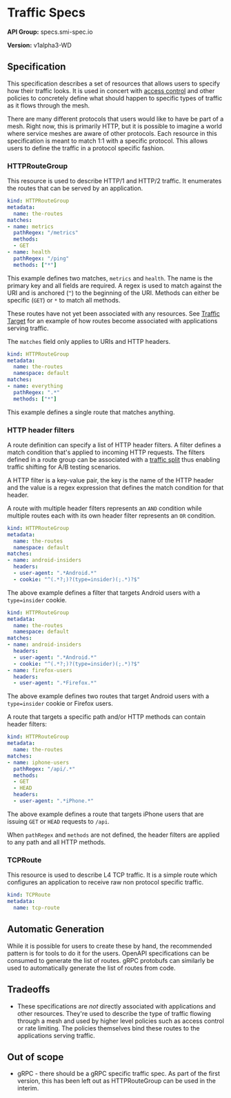 # Traffic Specs

**API Group:** specs.smi-spec.io

**Version:** v1alpha3-WD

## Specification

This specification describes a set of resources that allows users to specify
how their traffic looks. It is used in concert with
[access control](/apis/traffic-access/v1alpha1/traffic-access.md) and
other policies to concretely define what should happen to specific
types of traffic as it flows through the mesh.

There are many different protocols that users would like to have be part of a
mesh. Right now, this is primarily HTTP, but it is possible to imagine a world
where service meshes are aware of other protocols. Each resource in this
specification is meant to match 1:1 with a specific protocol. This allows users
to define the traffic in a protocol specific fashion.

### HTTPRouteGroup

This resource is used to describe HTTP/1 and HTTP/2 traffic. It enumerates the
routes that can be served by an application.

```yaml
kind: HTTPRouteGroup
metadata:
  name: the-routes
matches:
- name: metrics
  pathRegex: "/metrics"
  methods:
  - GET
- name: health
  pathRegex: "/ping"
  methods: ["*"]
```

This example defines two matches, `metrics` and `health`. The name is the
primary key and all fields are required. A regex is used to match against the
URI and is anchored (`^`) to the beginning of the URI. Methods can either be
specific (`GET`) or `*` to match all methods.

These routes have not yet been associated with any resources. See
[Traffic Target](/apis/traffic-access/v1alpha1/traffic-access.md) for an example
of how routes become associated with applications serving traffic.

The `matches` field only applies to URIs and HTTP headers.

```yaml
kind: HTTPRouteGroup
metadata:
  name: the-routes
  namespace: default
matches:
- name: everything
  pathRegex: ".*"
  methods: ["*"]
```

This example defines a single route that matches anything.

### HTTP header filters

A route definition can specify a list of HTTP header filters.
A filter defines a match condition that's applied to incoming HTTP requests.
The filters defined in a route group can be associated with a
[traffic split](/apis/traffic-split/v1alpha3/traffic-split.md) thus enabling traffic
shifting for A/B testing scenarios.

A HTTP filter is a key-value pair, the key is the name of the HTTP header and
the value is a regex expression that defines the match condition for that header.

A route with multiple header filters represents an `AND` condition while multiple
routes each with its own header filter represents an `OR` condition.

```yaml
kind: HTTPRouteGroup
metadata:
  name: the-routes
  namespace: default
matches:
- name: android-insiders
  headers:
  - user-agent: ".*Android.*"
  - cookie: "^(.*?;)?(type=insider)(;.*)?$"
```

The above example defines a filter that targets Android users with a
`type=insider` cookie.

```yaml
kind: HTTPRouteGroup
metadata:
  name: the-routes
  namespace: default
matches:
- name: android-insiders
  headers:
  - user-agent: ".*Android.*"
  - cookie: "^(.*?;)?(type=insider)(;.*)?$"
- name: firefox-users
  headers:
  - user-agent: ".*Firefox.*"
```

The above example defines two routes that target Android users with a `type=insider`
cookie or Firefox users.

A route that targets a specific path and/or HTTP methods can contain header filters:

```yaml
kind: HTTPRouteGroup
metadata:
  name: the-routes
matches:
- name: iphone-users
  pathRegex: "/api/.*"
  methods:
  - GET
  - HEAD
  headers:
  - user-agent: ".*iPhone.*"
```

The above example defines a route that targets iPhone users that are issuing
`GET` or `HEAD` requests to `/api`.

When `pathRegex` and `methods` are not defined, the header filters are applied
to any path and all HTTP methods.

### TCPRoute

This resource is used to describe L4 TCP traffic. It is a simple route which configures
an application to receive raw non protocol specific traffic.

```yaml
kind: TCPRoute
metadata:
  name: tcp-route
```

## Automatic Generation

While it is possible for users to create these by hand, the recommended pattern
is for tools to do it for the users. OpenAPI specifications can be consumed to
generate the list of routes. gRPC protobufs can similarly be used to
automatically generate the list of routes from code.

## Tradeoffs

* These specifications are *not* directly associated with applications and other
  resources. They're used to describe the type of traffic flowing through a mesh
  and used by higher level policies such as access control or rate limiting. The
  policies themselves bind these routes to the applications serving traffic.

## Out of scope

* gRPC - there should be a gRPC specific traffic spec. As part of the first
  version, this has been left out as HTTPRouteGroup can be used in the interim.
